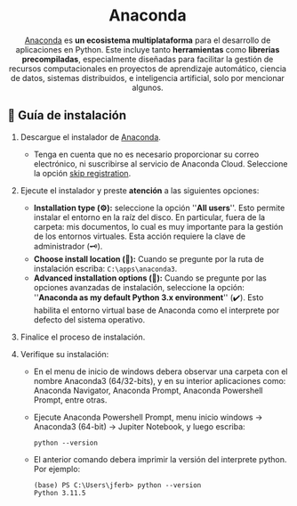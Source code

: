 <div  align="center">
   
# Anaconda

[Anaconda](https://www.anaconda.com/) es **un ecosistema multiplataforma** para el desarrollo de aplicaciones en Python. Este incluye tanto **herramientas** como **librerias precompiladas**, especialmente diseñadas para facilitar la gestión de recursos computacionales en proyectos de aprendizaje automático, ciencia de datos, sistemas distribuidos, e inteligencia artificial, solo por mencionar algunos.

</div>
   
## 📝 Guía de instalación

1. Descargue el instalador de [Anaconda](https://www.anaconda.com/download).
   - Tenga en cuenta que no es necesario proporcionar su correo electrónico, ni suscribirse al servicio de Anaconda Cloud. Seleccione la opción [skip registration](https://www.anaconda.com/download/success).
     
2. Ejecute el instalador y preste **atención** a las siguientes opciones:
   - **Installation type (⚙️):** seleccione la opción ''**All users**''. Esto permite instalar el entorno en la raíz del disco. En particular, fuera de la carpeta: mis documentos, lo cual es muy importante para la gestión de los entornos virtuales. Esta acción requiere la clave de administrador (🗝️).
   - **Choose install location (📁):** Cuando se pregunte por la ruta de instalación escriba: `C:\apps\anaconda3`.
   - **Advanced installation options (📌):** Cuando se pregunte por las opciones avanzadas de instalación, seleccione la opción: ''**Anaconda as my default Python 3.x environment**'' (✔️). Esto habilita el entorno virtual base de Anaconda como el interprete por defecto del sistema operativo.
     
3. Finalice el proceso de instalación.
   
4. Verifique su instalación:
   - En el menu de inicio de windows debera observar una carpeta con el nombre Anaconda3 (64/32-bits), y en su interior aplicaciones como: Anaconda Navigator, Anaconda Prompt, Anaconda Powershell Prompt, entre otras.
   - Ejecute Anaconda Powershell Prompt, menu inicio windows &rarr;  Anaconda3 (64-bit) &rarr; Jupiter Notebook, y luego escriba:
     
      ```console
      python --version
      ```
   
   - El anterior comando debera imprimir la versión del interprete python. Por ejemplo:
     
      ```console
      (base) PS C:\Users\jferb> python --version
      Python 3.11.5
      ```
   
   
